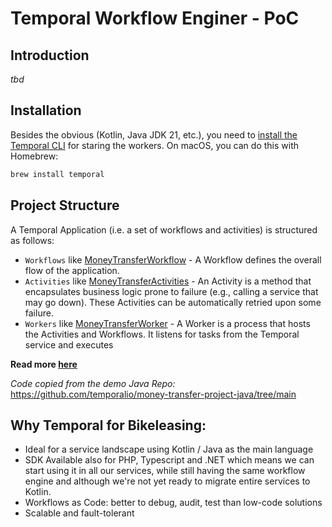 # Temporal Workflow Enginer - PoC


## Introduction
_tbd_


## Installation

Besides the obvious (Kotlin, Java JDK 21, etc.), you need to [install the Temporal CLI](https://learn.temporal.io/getting_started/java/dev_environment/) for staring the workers.
On macOS, you can do this with Homebrew:

~~~sh
brew install temporal
~~~

## Project Structure

A Temporal Application (i.e. a set of workflows and activities) is structured as follows:

- `Workflows` like [MoneyTransferWorkflow](src/main/kotlin/com/tonihacks/temporalpoc/MoneyTransferWorkflow.kt) -  A Workflow defines the overall flow of the application.
- `Activities` like [MoneyTransferActivities](src/main/kotlin/com/tonihacks/temporalpoc/AccountActivityImpl.kt) - An Activity is a method that encapsulates business logic prone to failure (e.g., calling a service that may go down). These Activities can be automatically retried upon some failure.
- `Workers` like [MoneyTransferWorker](src/main/kotlin/com/tonihacks/temporalpoc/MoneyTransferWorker.kt) - A Worker is a process that hosts the Activities and Workflows. It listens for tasks from the Temporal service and executes


**Read more [here](https://learn.temporal.io/)**

_Code copied from the demo Java Repo:_ https://github.com/temporalio/money-transfer-project-java/tree/main


## Why Temporal for Bikeleasing:

- Ideal for a service landscape using Kotlin / Java as the main language
- SDK Available also for PHP, Typescript and .NET which means we can start using it in all our services, while still having the same workflow engine and although we're not yet ready to migrate entire services to Kotlin.
- Workflows as Code: better to debug, audit, test than low-code solutions
- Scalable and fault-tolerant
